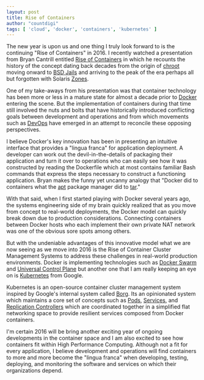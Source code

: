 ```yaml
---
layout: post
title: Rise of Containers
author: "countdigi"
tags: [ 'cloud', 'docker', 'containers', 'kubernetes' ]
---
```


The new year is upon us and one thing I truly look forward to is the continuing
"Rise of Containers" in 2016. I recently watched a presentation
from Bryan Cantrill entitled [Rise of Containers](https://www.youtube.com/watch?v=fcrepNIF_G0)
in which he recounts the history of the concept dating back
decades from the origin of [chroot](https://en.wikipedia.org/wiki/Chroot) moving onward to
[BSD Jails](https://en.wikipedia.org/wiki/FreeBSD_jail) and arriving
to the peak of the era perhaps all but forgotten with Solaris [Zones](https://en.wikipedia.org/wiki/Solaris_Containers).

One of my take-aways from his presentation was that container technology has been more or less
in a mature state for almost a decade prior to [Docker](https://en.wikipedia.org/wiki/Docker_(software)) entering
the scene.  But the implementation of containers during that time still involved the nuts and bolts that
have historically introduced conflicting goals between development and operations and
from which movements such as [DevOps](https://en.wikipedia.org/wiki/DevOps) have emerged
in an attempt to reconcile these opposing perspectives.

I believe Docker's key innovation has been in presenting an intuitive interface that
provides a "lingua franca" for application deployment. A developer
can work out the devil-in-the-details of packaging their application and turn it over
to operations who can easily see how it was constructed by reading the Dockerfile
which at most contains familiar Bash commands that express the steps necessary
to construct a functioning application.  Bryan makes the funny yet uncanny analogy that "Docker did to containers
what the [apt](https://en.wikipedia.org/wiki/Advanced_Packaging_Tool) package manager did to
[tar](https://en.wikipedia.org/wiki/Tar_(computing))."

With that said, when I first started playing with Docker several years ago, the systems engineering side
of my brain quickly realized that as you move from concept to real-world deployments,
the Docker model can quickly break down due to production considerations.
Connecting containers between Docker hosts who each implement their own private NAT network
was one of the obvious sore spots among others.

But with the undeniable advantages of this innovative model what we are now
seeing as we move into 2016 is the Rise of Container Cluster Management Systems to
address these challenges in real-world production environments. Docker is implementing
technologies such as [Docker Swarm](https://docs.docker.com/swarm/)  and [Universal Control
Plane](https://www.docker.com/universal-control-plane) but another one that I am really keeping
an eye on is [Kubernetes](http://kubernetes.io) from Google.

Kubernetes is an open-source container cluster management system inspired by Google's internal
system called [Borg](http://research.google.com/pubs/pub43438.html). Its an opinionated system
which maintains a core set of concepts such as [Pods](https://cloud.google.com/container-engine/docs/pods/),
[Services](https://cloud.google.com/container-engine/docs/services/),
and [Replication Controllers](https://cloud.google.com/container-engine/docs/replicationcontrollers/)
which are coordinated together in a simplified flat networking space to provide
resilient services composed from Docker containers.

I'm certain 2016 will be bring another exciting year of ongoing developments in the container space
and I am also excited to see how containers fit within High Performance Computing.
Although not a fit for every application, I believe development and operations will find
containers to more and more become the "lingua franca" when developing, testing, deploying,
and monitoring the software and services on which their organizations depend.

